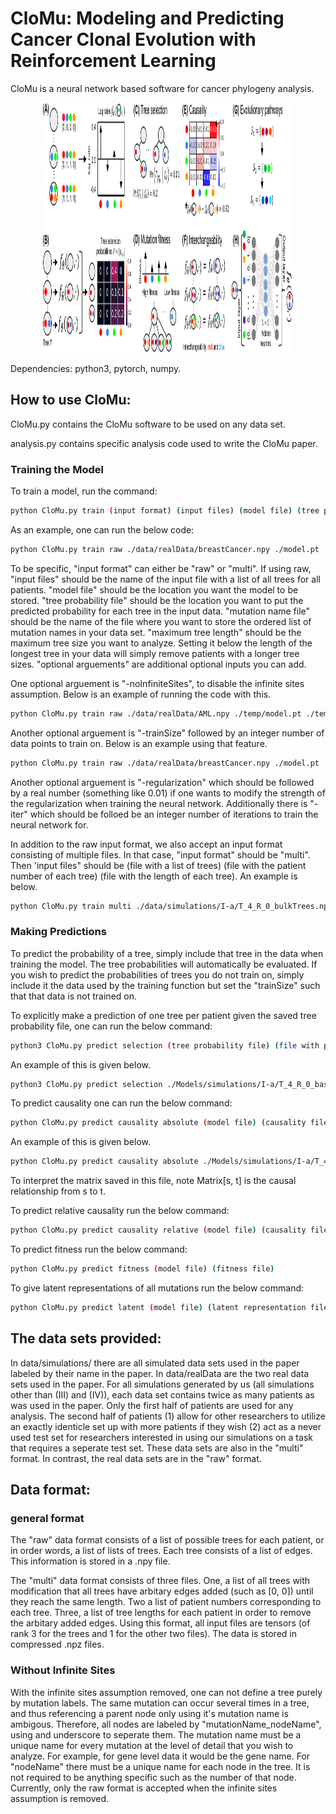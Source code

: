 # CloMu: Modeling and Predicting Cancer Clonal Evolution with Reinforcement Learning

CloMu is a neural network based software for cancer phylogeny analysis.

<p align="center">
  <img width="400" height="400" src="./overview-crop.pdf">
</p>


Dependencies: python3, pytorch, numpy.

## How to use CloMu:

CloMu.py contains the CloMu software to be used on any data set. 

analysis.py contains specific analysis code used to write the CloMu paper. 

### Training the Model

To train a model, run the command:
```bash
python CloMu.py train (input format) (input files) (model file) (tree probability file) (mutation name file) (maximum tree length) (optional arguements) 
```
As an example, one can run the below code:
```bash
python CloMu.py train raw ./data/realData/breastCancer.npy ./model.pt ./prob.npy ./mutationNames.npy 9
```
To be specific, "input format" can either be "raw" or "multi". If using raw, "input files" should be the name of the input file with a list of all trees for all patients. "model file" should be the location you want the model to be stored. "tree probability file" should be the location you want to put the predicted probability for each tree in the input data. "mutation name file" should be the name of the file where you want to store the ordered list of mutation names in your data set. "maximum tree length" should be the maximum tree size you want to analyze. Setting it below the length of the longest tree in your data will simply remove patients with a longer tree sizes. "optional arguements" are additional optional inputs you can add. 

One optional arguement is "-noInfiniteSites", to disable the infinite sites assumption. Below is an example of running the code with this.
```bash
python CloMu.py train raw ./data/realData/AML.npy ./temp/model.pt ./temp/prob.npy ./temp/mutationNames.npy 10 -noInfiniteSites
```
Another optional arguement is "-trainSize" followed by an integer number of data points to train on. Below is an example using that feature. 
```bash
python CloMu.py train raw ./data/realData/breastCancer.npy ./model.pt ./prob.npy ./mutationNames.npy 9  -trainSize 200
```
Another optional arguement is "-regularization" which should be followed by a real number (something like 0.01) if one wants to modify the strength of the regularization when training the neural network. Additionally there is "-iter" which should be folloed be an integer number of iterations to train the neural network for. 

In addition to the raw input format, we also accept an input format consisting of multiple files. In that case, "input format" should be "multi". Then 'input files" should be (file with a list of trees) (file with the patient number of each tree) (file with the length of each tree). An example is below. 
```bash
python CloMu.py train multi ./data/simulations/I-a/T_4_R_0_bulkTrees.npz ./data/simulations/I-a/T_4_R_0_bulkSample.npz ./data/simulations/I-a/T_4_R_0_treeSizes.npz  ./model.pt ./prob.npy ./mutationNames.npy 10 -trainSize 500
```

### Making Predictions

To predict the probability of a tree, simply include that tree in the data when training the model. The tree probabilities will automatically be evaluated. If you wish to predict the probabilities of trees you do not train on, simply include it the data used by the training function but set the "trainSize" such that that data is not trained on. 

To explicitly make a prediction of one tree per patient given the saved tree probability file, one can run the below command:
```bash
python3 CloMu.py predict selection (tree probability file) (file with patient number for each tree) (file to save predictions)
```
An example of this is given below.
```bash
python3 CloMu.py predict selection ./Models/simulations/I-a/T_4_R_0_baseline.pt.npy ./data/simulations/I-a/T_4_R_0_bulkSample.npz ./treeSelect.npy
```
To predict causality one can run the below command:
```bash
python CloMu.py predict causality absolute (model file) (causality file)
```
An example of this is given below.
```bash
python CloMu.py predict causality absolute ./Models/simulations/I-a/T_4_R_0_model.pt ./causality.npy
```
To interpret the matrix saved in this file, note Matrix[s, t] is the causal relationship from s to t. 

To predict relative causality run the below command:
```bash
python CloMu.py predict causality relative (model file) (causality file)
```
To predict fitness run the below command:
```bash
python CloMu.py predict fitness (model file) (fitness file)
```
To give latent representations of all mutations run the below command:
```bash
python CloMu.py predict latent (model file) (latent representation file)
```





## The data sets provided: 
In data/simulations/ there are all simulated data sets used in the paper labeled by their name in the paper. In data/realData are the two real data sets used in the paper. For all simulations generated by us (all simulations other than (III) and (IV)), each data set contains twice as many patients as was used in the paper. Only the first half of patients are used for any analysis. The second half of patients (1) allow for other researchers to utilize an exactly identicle set up with more patients if they wish (2) act as a never used test set for researchers interested in using our simulations on a task that requires a seperate test set. These data sets are also in the "multi" format. In contrast, the real data sets are in the "raw" format. 




## Data format:

### general format

The "raw" data format consists of a list of possible trees for each patient, or in order words, a list of lists of trees. Each tree consists of a list of edges. This information is stored in a .npy file. 

The "multi" data format consists of three files. One, a list of all trees with modification that all trees have arbitary edges added (such as [0, 0]) until they reach the same length. Two a list of patient numbers corresponding to each tree. Three, a list of tree lengths for each patient in order to remove the arbitary added edges. Using this format, all input files are tensors (of rank 3 for the trees and 1 for the other two files). The data is stored in compressed .npz files. 

### Without Infinite Sites

With the infinite sites assumption removed, one can not define a tree purely by mutation labels. The same mutation can occur several times in a tree, and thus referencing a parent node only using it's mutation name is ambigous. Therefore, all nodes are labeled by "mutationName_nodeName", using and underscore to seperate them. The mutation name must be a unique name for every mutation at the level of detail that you wish to analyze. For example, for gene level data it would be the gene name. For "nodeName" there must be a unique name for each node in the tree. It is not required to be anything specific such as the number of that node. Currently, only the raw format is accepted when the infinite sites assumption is removed. 







 



